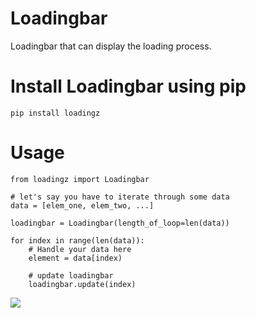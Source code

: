 # Loadingbar
Loadingbar that can display the loading process.</br>

# Install Loadingbar using pip
```
pip install loadingz
```

# Usage
```
from loadingz import Loadingbar

# let's say you have to iterate through some data
data = [elem_one, elem_two, ...]

loadingbar = Loadingbar(length_of_loop=len(data))

for index in range(len(data)):
    # Handle your data here
    element = data[index)
    
    # update loadingbar 
    loadingbar.update(index)
```
<img src="https://user-images.githubusercontent.com/60892381/95025533-acd7a800-068a-11eb-9537-b4ab7cfd536e.gif"></img>

